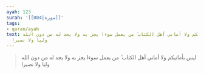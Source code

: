 ```yaml
---
ayah: 123
surah: '[[004|سورة]]'
tags:
- quran/ayah
text: ليس بأمانيكم ولا أماني أهل الكتاب ۗ من يعمل سوءا يجز به ولا يجد له من دون الله
  وليا ولا نصيرا
---
```

> ليس بأمانيكم ولا أماني أهل الكتاب ۗ من يعمل سوءا يجز به ولا يجد له من دون الله وليا ولا نصيرا
